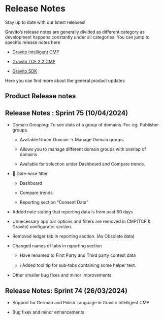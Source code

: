 Release Notes
=============

Stay up to date with our latest releases!

Gravito’s release notes are generally divided as different category as development happens constantly under all categories. You can jump to specific release notes here

*   [Gravito Intelligent CMP](https://www.gravito.net/docs/lightcmp/release-notes-4/)
    
*   [Gravito TCF 2.2 CMP](https://www.gravito.net/docs/tcf-cmp/tcf-cmp-releases/)
    
*   [Gravito SDK](https://www.gravito.net/docs/gravito-sdk-release-notes/)
    

Here you can find more about the general product updates

Product Release notes
---------------------

Release Notes : Sprint 75 (10/04/2024)
--------------------------------------

*   Domain Grouping: To see stats of a group of domains. For. eg. Publisher groups.
    
    *   Available Under Domain -> Manage Domain groups
        
    *   Allows you to manage different domain groups with overlap of domains
        
    *   Available for selection under Dashboard and Compare trends.
        
*   📅 Date-wise filter
    
    *   Dashboard
        
    *   Compare trends
        
    *   Reporting section “Consent Data”
        
*   Added note stating that reporting data is from past 60 days
    
*   Unnecessary app bar options and filters are removed in CMP(TCF & Gravito) configurator section.
    
*   Removed ledger tab in reporting section. (As Obsolete data)
    
*   Changed names of tabs in reporting section
    
    *   Have renamed to First Party and Third party context data
        
    *   ℹ Added tool tip for sub-tabs containing some helper text.
        
*   Other smaller bug fixes and minor improvements
    

Release Notes: Sprint 74 (26/03/2024)
-------------------------------------

*   Support for German and Polish Language in Gravito Intelligent CMP
    
*   Bug fixes and minor enhancements